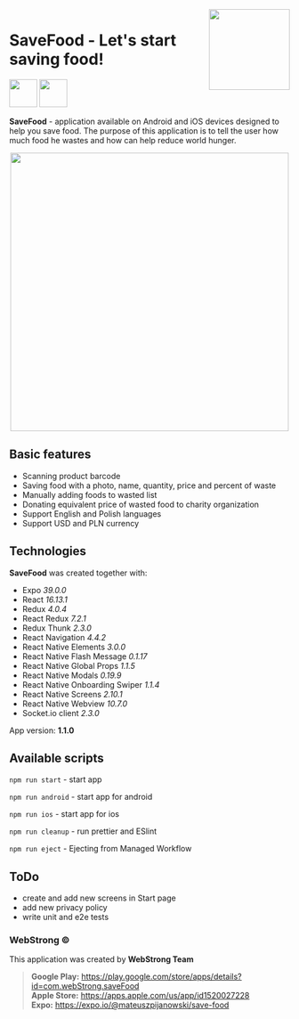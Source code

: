 <img align="right" width="145px" src="https://webstrong.pl/assets/SaveFood/icon-transparent.png" alt="">

# SaveFood - Let's start saving food!

<a href="https://play.google.com/store/apps/details?id=com.webStrong.saveFood" target="_blank"><img src="https://webstrong.pl/assets/templates/google_play_en.png" height="50"/></a>
<a href="https://apps.apple.com/us/app/id1520027228" target="_blank"><img src="https://webstrong.pl/assets/templates/app_store_en.png" height="50"/></a>

**SaveFood** - application available on Android and iOS devices designed to help you save food. The purpose of this application is to tell the user how much food he wastes and how can help reduce world hunger.

<p align="center"><img src="https://webstrong.pl/assets/SaveFood/promo/en/sf-promo-fullhd-en.jpg" width="500px" /></p>

## Basic features

- Scanning product barcode
- Saving food with a photo, name, quantity, price and percent of waste
- Manually adding foods to wasted list
- Donating equivalent price of wasted food to charity organization
- Support English and Polish languages
- Support USD and PLN currency

## Technologies

**SaveFood** was created together with:

- Expo <i>39.0.0</i>
- React <i>16.13.1</i>
- Redux <i>4.0.4</i>
- React Redux <i>7.2.1</i>
- Redux Thunk <i>2.3.0</i>
- React Navigation <i>4.4.2</i>
- React Native Elements <i>3.0.0</i>
- React Native Flash Message <i>0.1.17</i>
- React Native Global Props <i>1.1.5</i>
- React Native Modals <i>0.19.9</i>
- React Native Onboarding Swiper <i>1.1.4</i>
- React Native Screens <i>2.10.1</i>
- React Native Webview <i>10.7.0</i>
- Socket.io client <i>2.3.0</i>

<p>App version: <b>1.1.0</b></p>

## Available scripts

`npm run start` - start app

`npm run android` - start app for android

`npm run ios` - start app for ios

`npm run cleanup` - run prettier and ESlint

`npm run eject` - Ejecting from Managed Workflow

## ToDo

- create and add new screens in Start page
- add new privacy policy
- write unit and e2e tests

### WebStrong &copy;

This application was created by **WebStrong Team** <br />

> **Google Play:** https://play.google.com/store/apps/details?id=com.webStrong.saveFood <br /> **Apple Store:** https://apps.apple.com/us/app/id1520027228 <br /> **Expo:** https://expo.io/@mateuszpijanowski/save-food
